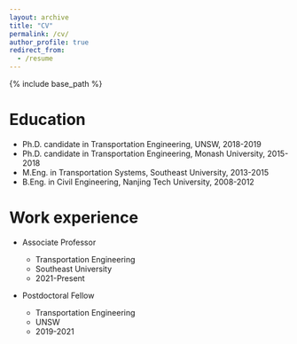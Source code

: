 ```yaml
---
layout: archive
title: "CV"
permalink: /cv/
author_profile: true
redirect_from:
  - /resume
---
```


{% include base_path %}

Education
======
* Ph.D. candidate	in Transportation Engineering, UNSW,	2018-2019 <br>
* Ph.D. candidate	in Transportation Engineering,	Monash University,	2015-2018
* M.Eng.	in Transportation Systems,	Southeast University,	2013-2015
* B.Eng.	in Civil Engineering,	Nanjing Tech University,	2008-2012


Work experience
======
* Associate Professor
  * Transportation Engineering
  * Southeast University
  * 2021-Present

* Postdoctoral Fellow
  * Transportation Engineering
  * UNSW
  * 2019-2021
